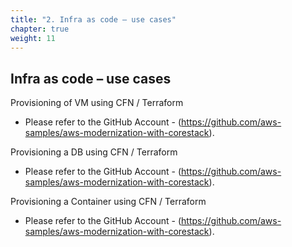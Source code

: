 ```yaml
---
title: "2. Infra as code – use cases​​"
chapter: true
weight: 11
---
```

## Infra as code – use cases​

Provisioning of VM using CFN / Terraform​

 - Please refer to the GitHub Account - (https://github.com/aws-samples/aws-modernization-with-corestack).​

Provisioning a DB using CFN / Terraform​

 - Please refer to the GitHub Account - (https://github.com/aws-samples/aws-modernization-with-corestack).​

Provisioning a Container using CFN / Terraform​

 - Please refer to the GitHub Account - (https://github.com/aws-samples/aws-modernization-with-corestack).​

​

